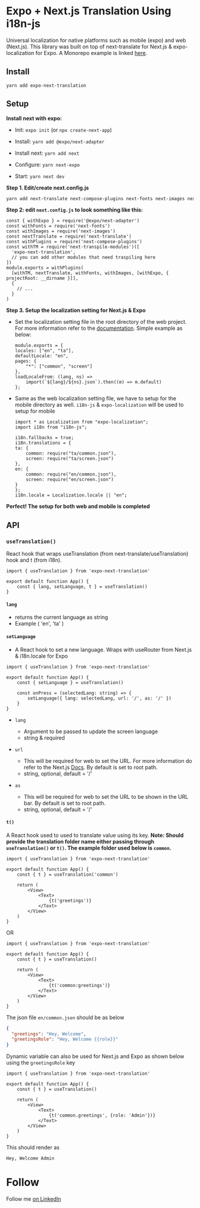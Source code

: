 # Expo + Next.js Translation Using i18n-js

Universal localization for native platforms such as mobile (expo) and web (Next.js). This library was built on top of next-translate for Next.js & expo-localization for Expo. A Monorepo example is linked [here](https://github.com/hari1602/expo-next-translation-monorepo).

## Install
`yarn add expo-next-translation`

## Setup

**Install next with expo:**

- Init: `expo init` (or `npx create-next-app`)

- Install: `yarn add @expo/next-adapter`

- Install next: `yarn add next`

- Configure: `yarn next-expo`

- Start: `yarn next dev`


**Step 1. Edit/create next.config.js**

```bash
yarn add next-translate next-compose-plugins next-fonts next-images next-transpile-modules
```

**Step 2: edit `next.config.js` to look something like this:**

```es6
const { withExpo } = require('@expo/next-adapter')
const withFonts = require('next-fonts')
const withImages = require('next-images')
const nextTranslate = require('next-translate')
const withPlugins = require('next-compose-plugins')
const withTM = require('next-transpile-modules')([
  'expo-next-translation',
  // you can add other modules that need traspiling here
])
module.exports = withPlugins(
  [withTM, nextTranslate, withFonts, withImages, [withExpo, { projectRoot: __dirname }]],
  {
    // ...
  }
)
```
**Step 3. Setup the localization setting for Next.js & Expo**
- Set the localization setting file in the root directory of the web project. For more information refer to the [documentation](https://github.com/vinissimus/next-translate#add-i18njs-config-file). Simple example as below:
    ```es6
    module.exports = {
    locales: ["en", "ta"],
    defaultLocale: "en",
    pages: {
        "*": ["common", "screen"]
    },
    loadLocaleFrom: (lang, ns) =>
        import(`${lang}/${ns}.json`).then((m) => m.default)
    };
    ```

- Same as the web localization setting file, we have to setup for the mobile directory as well. `i18n-js` & `expo-localization` will be used to setup for mobile
    ```es6
    import * as Localization from "expo-localization";
    import i18n from "i18n-js";

    i18n.fallbacks = true;
    i18n.translations = {
    ta: {
        common: require("ta/common.json"),
        screen: require("ta/screen.json")
    },
    en: {
        common: require("en/common.json"),
        screen: require("en/screen.json")
    }
    };
    i18n.locale = Localization.locale || "en";
    ```

**Perfect! The setup for both web and mobile is completed**
## API
### `useTranslation()`
React hook that wraps useTranslation (from next-translate/useTranslation) hook and t (from i18n).

```es6
import { useTranslation } from 'expo-next-translation'

export default function App() {
    const { lang, setLanguage, t } = useTranslation()
}
```

#### `lang`
- returns the current language as string 
- Example ( 'en', 'ta' )

#### `setLanguage`
- A React hook to set a new language. Wraps with useRouter from Next.js & i18n.locale for Expo 

```es6
import { useTranslation } from 'expo-next-translation'

export default function App() {
    const { setLanguage } = useTranslation()

    const onPress = (selectedLang: string) => {
        setLanguage({ lang: selectedLang, url: '/', as: '/' })
    }
}
```

- `lang`
  
  - Argument to be passed to update the screen language 
  - string & required
- `url`

    - This will be required for web to set the URL. For more information do refer to the Next.js [Docs](https://nextjs.org/docs/advanced-features/i18n-routing#transition-between-locales). By default is set to root path.
    - string, optional, default = '/'
- `as`

    - This will be required for web to set the URL to be shown in the URL bar. By default is set to root path.
    - string, optional, default = '/'
  
#### `t()`
A React hook used to used to translate value using its key. **Note: Should provide the translation folder name either passing through `useTranslation()` or `t()`. The example folder used below is `common`.**

```es6
import { useTranslation } from 'expo-next-translation'

export default function App() {
    const { t } = useTranslation('common')

    return (
        <View>
            <Text>
                {t('greetings')}
            </Text>
        </View>
    )
}
```

OR

```es6
import { useTranslation } from 'expo-next-translation'

export default function App() {
    const { t } = useTranslation()

    return (
        <View>
            <Text>
                {t('common:greetings')}
            </Text>
        </View>
    )
}
```

The json file `en/common.json` should be as below
```json
{
  "greetings": "Hey, Welcome",
  "greetingsRole": "Hey, Welcome {{role}}"
}
```

Dynamic variable can also be used for Next.js and Expo as shown below using the `greetingsRole` key

```es6
import { useTranslation } from 'expo-next-translation'

export default function App() {
    const { t } = useTranslation()

    return (
        <View>
            <Text>
                {t('common.greetings', {role: 'Admin'})}
            </Text>
        </View>
    )
}
```

This should render as
```bash 
Hey, Welcome Admin
```

# Follow

Follow me [on LinkedIn](https://www.linkedin.com/in/haridasan-balakrishnan-a404241a2/)
